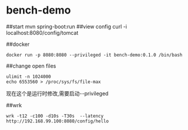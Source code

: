 # bench-demo
##start
mvn spring-boot:run
##view config
curl -i localhost:8080/config/tomcat

##docker
```
docker run -p 8080:8080 --privileged -it bench-demo:0.1.0 /bin/bash
```
##change open files
```
ulimit -n 1024000
echo 6553560 > /proc/sys/fs/file-max
```
现在这个是运行时修改,需要启动--privileged

##wrk
```
wrk -t12 -c100 -d10s -T30s  --latency http://192.168.99.100:8080/config/hello

```
